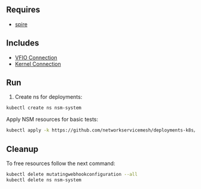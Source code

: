 ## Requires

- [spire](../spire)

## Includes

- [VFIO Connection](../use-cases/Vfio2Noop)
- [Kernel Connection](../use-cases/SriovKernel2Noop)

## Run

1. Create ns for deployments:
```bash
kubectl create ns nsm-system
```

Apply NSM resources for basic tests:
```bash
kubectl apply -k https://github.com/networkservicemesh/deployments-k8s/examples/sriov?ref=e5f3a440c90b6cc249bba0d9afe7b9e3eacd1f08
```

## Cleanup

To free resources follow the next command:
```bash
kubectl delete mutatingwebhookconfiguration --all
kubectl delete ns nsm-system
```
